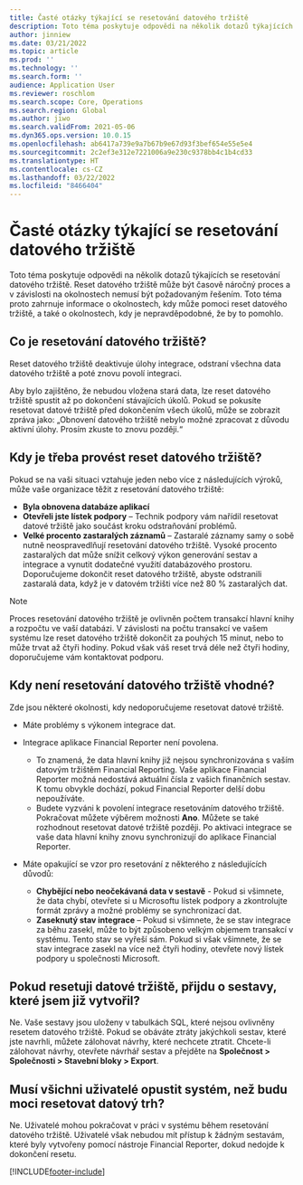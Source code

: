 ```yaml
---
title: Časté otázky týkající se resetování datového tržiště
description: Toto téma poskytuje odpovědi na několik dotazů týkajících se resetování datového tržiště.
author: jinniew
ms.date: 03/21/2022
ms.topic: article
ms.prod: ''
ms.technology: ''
ms.search.form: ''
audience: Application User
ms.reviewer: roschlom
ms.search.scope: Core, Operations
ms.search.region: Global
ms.author: jiwo
ms.search.validFrom: 2021-05-06
ms.dyn365.ops.version: 10.0.15
ms.openlocfilehash: ab6417a739e9a7b67b9e67d93f3bef654e55e5e4
ms.sourcegitcommit: 2c2ef3e312e7221006a9e230c9378bb4c1b4cd33
ms.translationtype: HT
ms.contentlocale: cs-CZ
ms.lasthandoff: 03/22/2022
ms.locfileid: "8466404"
---
```

# <a name="data-mart-resets-faq"></a>Časté otázky týkající se resetování datového tržiště

Toto téma poskytuje odpovědi na několik dotazů týkajících se resetování datového tržiště. Reset datového tržiště může být časově náročný proces a v závislosti na okolnostech nemusí být požadovaným řešením. Toto téma proto zahrnuje informace o okolnostech, kdy může pomoci reset datového tržiště, a také o okolnostech, kdy je nepravděpodobné, že by to pomohlo.

## <a name="what-is-a-data-mart-reset"></a>Co je resetování datového tržiště?

Reset datového tržiště deaktivuje úlohy integrace, odstraní všechna data datového tržiště a poté znovu povolí integraci.

Aby bylo zajištěno, že nebudou vložena stará data, lze reset datového tržiště spustit až po dokončení stávajících úkolů. Pokud se pokusíte resetovat datové tržiště před dokončením všech úkolů, může se zobrazit zpráva jako: „Obnovení datového tržiště nebylo možné zpracovat z důvodu aktivní úlohy. Prosím zkuste to znovu později.“

## <a name="when-do-i-have-to-do-a-data-mart-reset"></a>Kdy je třeba provést reset datového tržiště?

Pokud se na vaši situaci vztahuje jeden nebo více z následujících výroků, může vaše organizace těžit z resetování datového tržiště:

- **Byla obnovena databáze aplikací**
- **Otevřeli jste lístek podpory** – Technik podpory vám nařídil resetovat datové tržiště jako součást kroku odstraňování problémů.
- **Velké procento zastaralých záznamů** – Zastaralé záznamy samy o sobě nutně neospravedlňují resetování datového tržiště. Vysoké procento zastaralých dat může snížit celkový výkon generování sestav a integrace a vynutit dodatečné využití databázového prostoru. Doporučujeme dokončit reset datového tržiště, abyste odstranili zastaralá data, když je v datovém tržišti více než 80 % zastaralých dat.
 
> [!NOTE]
> Proces resetování datového tržiště je ovlivněn počtem transakcí hlavní knihy a rozpočtu ve vaší databázi. V závislosti na počtu transakcí ve vašem systému lze reset datového tržiště dokončit za pouhých 15 minut, nebo to může trvat až čtyři hodiny. Pokud však váš reset trvá déle než čtyři hodiny, doporučujeme vám kontaktovat podporu.
 
## <a name="when-is-a-data-mart-reset-inappropriate"></a>Kdy není resetování datového tržiště vhodné?

Zde jsou některé okolnosti, kdy nedoporučujeme resetovat datové tržiště.

- Máte problémy s výkonem integrace dat.
- Integrace aplikace Financial Reporter není povolena. 

    - To znamená, že data hlavní knihy již nejsou synchronizována s vaším datovým tržištěm Financial Reporting. Vaše aplikace Financial Reporter možná nedostává aktuální čísla z vašich finančních sestav. K tomu obvykle dochází, pokud Financial Reporter delší dobu nepoužíváte.
    - Budete vyzváni k povolení integrace resetováním datového tržiště. Pokračovat můžete výběrem možnosti **Ano**. Můžete se také rozhodnout resetovat datové tržiště později. Po aktivaci integrace se vaše data hlavní knihy znovu synchronizují do aplikace Financial Reporter. 
- Máte opakující se vzor pro resetování z některého z následujících důvodů:

    - **Chybějící nebo neočekávaná data v sestavě** - Pokud si všimnete, že data chybí, otevřete si u Microsoftu lístek podpory a zkontrolujte formát zprávy a možné problémy se synchronizací dat.
    - **Zaseknutý stav integrace** – Pokud si všimnete, že se stav integrace za běhu zasekl, může to být způsobeno velkým objemem transakcí v systému. Tento stav se vyřeší sám. Pokud si však všimnete, že se stav integrace zasekl na více než čtyři hodiny, otevřete nový lístek podpory u společnosti Microsoft. 
   
## <a name="if-i-reset-the-data-mart-will-i-lose-reports-that-ive-already-designed"></a>Pokud resetuji datové tržiště, přijdu o sestavy, které jsem již vytvořil?

Ne. Vaše sestavy jsou uloženy v tabulkách SQL, které nejsou ovlivněny resetem datového tržiště. Pokud se obáváte ztráty jakýchkoli sestav, které jste navrhli, můžete zálohovat návrhy, které nechcete ztratit. Chcete-li zálohovat návrhy, otevřete návrhář sestav a přejděte na **Společnost \> Společnosti \> Stavební bloky \> Export**.
 
## <a name="do-all-users-have-to-exit-the-system-before-i-can-reset-the-data-mart"></a>Musí všichni uživatelé opustit systém, než budu moci resetovat datový trh?

Ne. Uživatelé mohou pokračovat v práci v systému během resetování datového tržiště. Uživatelé však nebudou mít přístup k žádným sestavám, které byly vytvořeny pomocí nástroje Financial Reporter, dokud nedojde k dokončení resetu.

[!INCLUDE[footer-include](../../../includes/footer-banner.md)]
